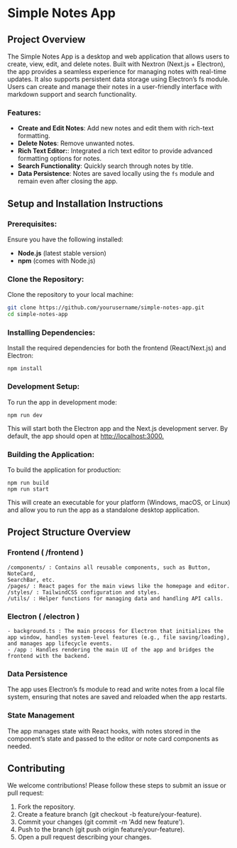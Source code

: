 # Simple Notes App

## Project Overview

The Simple Notes App is a desktop and web application that allows users to create, view,
edit, and delete notes. Built with Nextron (Next.js + Electron), the app provides a seamless
experience for managing notes with real-time updates. It also supports persistent data storage
using Electron’s fs module. Users can create and manage their notes in a user-friendly
interface with markdown support and search functionality.

### Features:

- **Create and Edit Notes**: Add new notes and edit them with rich-text formatting.
- **Delete Notes**: Remove unwanted notes.
- **Rich Text Editor:**: Integrated a rich text editor to provide advanced formatting options for notes.
- **Search Functionality**: Quickly search through notes by title.
- **Data Persistence**: Notes are saved locally using the `fs` module and remain even after closing the app.

## Setup and Installation Instructions

### Prerequisites:

Ensure you have the following installed:
- **Node.js** (latest stable version)
- **npm** (comes with Node.js)

### Clone the Repository:
Clone the repository to your local machine:

```bash
git clone https://github.com/yourusername/simple-notes-app.git
cd simple-notes-app
```

### Installing Dependencies:

Install the required dependencies for both the frontend (React/Next.js) and Electron:

```
npm install
```
### Development Setup:

To run the app in development mode:
```
npm run dev
```

This will start both the Electron app and the Next.js development server. By default, the app
should open at [http://localhost:3000.](http://localhost:3000.)

### Building the Application:

To build the application for production:
```
npm run build
npm run start
```
This will create an executable for your platform (Windows, macOS, or Linux) and allow you
to run the app as a standalone desktop application.

## Project Structure Overview

### Frontend ( /frontend )

```
/components/ : Contains all reusable components, such as Button, NoteCard,
SearchBar, etc.
/pages/ : React pages for the main views like the homepage and editor.
/styles/ : TailwindCSS configuration and styles.
/utils/ : Helper functions for managing data and handling API calls.
```
### Electron ( /electron )

```
- background.ts : The main process for Electron that initializes the app window, handles system-level features (e.g., file saving/loading), and manages app lifecycle events.
- /app : Handles rendering the main UI of the app and bridges the frontend with the backend.
```
### Data Persistence

The app uses Electron’s fs module to read and write notes from a local file system, ensuring that notes are saved and reloaded when the app restarts.

### State Management

The app manages state with React hooks, with notes stored in the component’s state
and passed to the editor or note card components as needed.

## Contributing

We welcome contributions! Please follow these steps to submit an issue or pull request:


1. Fork the repository.
2. Create a feature branch (git checkout -b feature/your-feature).
3. Commit your changes (git commit -m 'Add new feature').
4. Push to the branch (git push origin feature/your-feature).
5. Open a pull request describing your changes.


